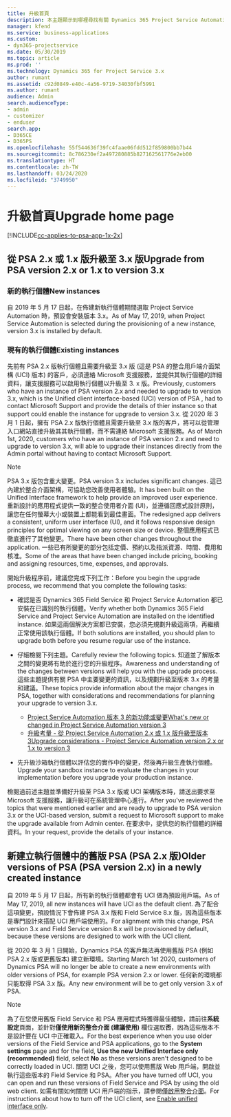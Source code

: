 ```yaml
---
title: 升級首頁
description: 本主題顯示到哪裡尋找有關 Dynamics 365 Project Service Automation 的新功能和其已變更功能的重要資訊，以及升級為最新版本的程序。
manager: kfend
ms.service: business-applications
ms.custom:
- dyn365-projectservice
ms.date: 05/30/2019
ms.topic: article
ms.prod: ''
ms.technology: Dynamics 365 for Project Service 3.x
author: rumant
ms.assetid: c92d0849-e40c-4a56-9719-34030fbf5991
ms.author: rumant
audience: Admin
search.audienceType:
- admin
- customizer
- enduser
search.app:
- D365CE
- D365PS
ms.openlocfilehash: 55f544636f39fc4faae06fdd512f859800bb7b44
ms.sourcegitcommit: 8c786230ef2a497280885b827162561776e2eb00
ms.translationtype: HT
ms.contentlocale: zh-TW
ms.lasthandoff: 03/24/2020
ms.locfileid: "3749950"
---
```

# <a name="upgrade-home-page"></a><span data-ttu-id="8e09d-103">升級首頁</span><span class="sxs-lookup"><span data-stu-id="8e09d-103">Upgrade home page</span></span>

[!INCLUDE[cc-applies-to-psa-app-1x-2x](../includes/cc-applies-to-psa-app-1x-2x.md)]

## <a name="upgrade-from-psa-version-2x-or-1x-to-version-3x"></a><span data-ttu-id="8e09d-104">從 PSA 2.x 或 1.x 版升級至 3.x 版</span><span class="sxs-lookup"><span data-stu-id="8e09d-104">Upgrade from PSA version 2.x or 1.x to version 3.x</span></span>

### <a name="new-instances"></a><span data-ttu-id="8e09d-105">新的執行個體</span><span class="sxs-lookup"><span data-stu-id="8e09d-105">New instances</span></span>

<span data-ttu-id="8e09d-106">自 2019 年 5 月 17 日起，在佈建新執行個體期間選取 Project Service Automation 時，預設會安裝版本 3.x。</span><span class="sxs-lookup"><span data-stu-id="8e09d-106">As of May 17, 2019, when Project Service Automation is selected during the provisioning of a new instance, version 3.x is installed by default.</span></span>

### <a name="existing-instances"></a><span data-ttu-id="8e09d-107">現有的執行個體</span><span class="sxs-lookup"><span data-stu-id="8e09d-107">Existing instances</span></span>

<span data-ttu-id="8e09d-108">先前有 PSA 2.x 版執行個體且需要升級至 3.x 版 (這是 PSA 的整合用戶端介面架構 (UCI) 版本) 的客戶，必須連絡 Microsoft 支援服務，並提供其執行個體的詳細資料，讓支援服務可以啟用執行個體以升級至 3. x 版。</span><span class="sxs-lookup"><span data-stu-id="8e09d-108">Previously, customers who have an instance of PSA version 2.x and needed to upgrade to version 3.x, which is the Unified client interface-based (UCI) version of PSA , had to contact Microsoft Support and provide the details of thier instance so that support could enable the instance for upgrade to version 3.x.</span></span> <span data-ttu-id="8e09d-109">從 2020 年 3 月 1 日起，擁有 PSA 2.x 版執行個體且需要升級至 3.x 版的客戶，將可以從管理入口網站直接升級其其執行個體，而不需連絡 Microsoft 支援服務。</span><span class="sxs-lookup"><span data-stu-id="8e09d-109">As of March 1st, 2020, customers who have an instance of PSA version 2.x and need to upgrade to version 3.x, will able to upgrade their instances directly from the Admin portal without having to contact Microsoft Support.</span></span>  

> [!NOTE]
> <span data-ttu-id="8e09d-110">PSA 3.x 版包含重大變更。</span><span class="sxs-lookup"><span data-stu-id="8e09d-110">PSA version 3.x includes significant changes.</span></span> <span data-ttu-id="8e09d-111">這已內建於整合介面架構，可協助您改善使用者體驗。</span><span class="sxs-lookup"><span data-stu-id="8e09d-111">It has been built on the Unified Interface framework to help provide an improved user experience.</span></span> <span data-ttu-id="8e09d-112">重新設計的應用程式提供一致的整合使用者介面 (UI)，並遵循回應式設計原則，讓您在任何螢幕大小或裝置上都能看到最佳畫面。</span><span class="sxs-lookup"><span data-stu-id="8e09d-112">The redesigned app delivers a consistent, uniform user interface (UI), and it follows responsive design principles for optimal viewing on any screen size or device.</span></span> <span data-ttu-id="8e09d-113">整個應用程式已徹底進行了其他變更。</span><span class="sxs-lookup"><span data-stu-id="8e09d-113">There have been other changes throughout the application.</span></span> <span data-ttu-id="8e09d-114">一些已有所變更的部分包括定價、預約以及指派資源、時間、費用和核准。</span><span class="sxs-lookup"><span data-stu-id="8e09d-114">Some of the areas that have been changed include pricing, booking and assigning resources, time, expenses, and approvals.</span></span>

<span data-ttu-id="8e09d-115">開始升級程序前，建議您完成下列工作：</span><span class="sxs-lookup"><span data-stu-id="8e09d-115">Before you begin the upgrade process, we recommend that you complete the following tasks:</span></span>

- <span data-ttu-id="8e09d-116">確認是否 Dynamics 365 Field Service 和 Project Service Automation 都已安裝在已識別的執行個體。</span><span class="sxs-lookup"><span data-stu-id="8e09d-116">Verify whether both Dynamics 365 Field Service and Project Service Automation are installed on the identified instance.</span></span> <span data-ttu-id="8e09d-117">如果這兩個解決方案都已安裝，您必須先規劃升級這兩項，再繼續正常使用該執行個體。</span><span class="sxs-lookup"><span data-stu-id="8e09d-117">If both solutions are installed, you should plan to upgrade both before you resume regular use of the instance.</span></span>
- <span data-ttu-id="8e09d-118">仔細檢閱下列主題。</span><span class="sxs-lookup"><span data-stu-id="8e09d-118">Carefully review the following topics.</span></span> <span data-ttu-id="8e09d-119">知道並了解版本之間的變更將有助於進行您的升級程序。</span><span class="sxs-lookup"><span data-stu-id="8e09d-119">Awareness and understanding of the changes between versions will help you with the upgrade process.</span></span> <span data-ttu-id="8e09d-120">這些主題提供有關 PSA 中主要變更的資訊，以及規劃升級至版本 3.x 的考量和建議。</span><span class="sxs-lookup"><span data-stu-id="8e09d-120">These topics provide information about the major changes in PSA, together with considerations and recommendations for planning your upgrade to version 3.x.</span></span>

    - [<span data-ttu-id="8e09d-121">Project Service Automation 版本 3 的新功能或變更</span><span class="sxs-lookup"><span data-stu-id="8e09d-121">What's new or changed in Project Service Automation version 3</span></span>](whats-new-changed-v3.md)
    - [<span data-ttu-id="8e09d-122">升級考量 - 從 Project Service Automation 2.x 或 1.x 版升級至版本 3</span><span class="sxs-lookup"><span data-stu-id="8e09d-122">Upgrade considerations - Project Service Automation version 2.x or 1.x to version 3</span></span>](upgrade-v3.md)

- <span data-ttu-id="8e09d-123">先升級沙箱執行個體以評估您的實作中的變更，然後再升級生產執行個體。</span><span class="sxs-lookup"><span data-stu-id="8e09d-123">Upgrade your sandbox instance to evaluate the changes in your implementation before you upgrade your production instance.</span></span>

<span data-ttu-id="8e09d-124">檢閱過前述主題並準備好升級至 PSA 3.x 版或 UCI 架構版本時，請送出要求至 Microsoft 支援服務，讓升級可在系統管理中心進行。</span><span class="sxs-lookup"><span data-stu-id="8e09d-124">After you've reviewed the topics that were mentioned earlier and are ready to upgrade to PSA version 3.x or the UCI-based version, submit a request to Microsoft support to make the upgrade available from Admin center.</span></span> <span data-ttu-id="8e09d-125">在要求中，提供您的執行個體的詳細資料。</span><span class="sxs-lookup"><span data-stu-id="8e09d-125">In your request, provide the details of your instance.</span></span>

## <a name="older-versions-of-psa-psa-version-2x-in-a-newly-created-instance"></a><span data-ttu-id="8e09d-126">新建立執行個體中的舊版 PSA (PSA 2.x 版)</span><span class="sxs-lookup"><span data-stu-id="8e09d-126">Older versions of PSA (PSA version 2.x) in a newly created instance</span></span>

<span data-ttu-id="8e09d-127">自 2019 年 5 月 17 日起，所有新的執行個體都會有 UCI 做為預設用戶端。</span><span class="sxs-lookup"><span data-stu-id="8e09d-127">As of May 17, 2019, all new instances will have UCI as the default client.</span></span> <span data-ttu-id="8e09d-128">為了配合這項變更，預設情況下會佈建 PSA 3.x 版和 Field Service 8.x 版，因為這些版本是專門設計來搭配 UCI 用戶端使用的。</span><span class="sxs-lookup"><span data-stu-id="8e09d-128">For alignment with this change, PSA version 3.x and Field Service version 8.x will be provisioned by default, because these versions are designed to work with the UCI client.</span></span>

<span data-ttu-id="8e09d-129">從 2020 年 3 月 1 日開始，Dynamics PSA 的客戶無法再使用舊版 PSA (例如 PSA 2.x 版或更舊版本) 建立新環境。</span><span class="sxs-lookup"><span data-stu-id="8e09d-129">Starting March 1st 2020, customers of Dynamics PSA will no longer be able to create a new environments with older versions of PSA, for example PSA version 2.x or lower.</span></span> <span data-ttu-id="8e09d-130">任何新的環境都只能取得 PSA 3.x 版。</span><span class="sxs-lookup"><span data-stu-id="8e09d-130">Any new environment will be to get only version 3.x of PSA.</span></span>

> [!NOTE]
> <span data-ttu-id="8e09d-131">為了在您使用舊版 Field Service 和 PSA 應用程式時獲得最佳體驗，請前往**系統設定**頁面，並針對**僅使用新的整合介面 (建議使用)** 欄位選取**否**，因為這些版本不是設計要在 UCI 中正確載入。</span><span class="sxs-lookup"><span data-stu-id="8e09d-131">For the best experience when you use older versions of the Field Service and PSA applications, go to the **System settings** page and for the field, **Use the new Unified Interface only (recommended)** field, select **No** as these versions aren't designed to be correctly loaded in UCI.</span></span> <span data-ttu-id="8e09d-132">關閉 UCI 之後，您可以使用舊版 Web 用戶端，開啟並執行這些版本的 Field Service 和 PSA。</span><span class="sxs-lookup"><span data-stu-id="8e09d-132">After you have turned off UCI, you can open and run these versions of Field Service and PSA by using the old web client.</span></span> <span data-ttu-id="8e09d-133">如需有關如何關閉 UCI 用戶端的指示，請參閱[僅啟用整合介面](../admin/enable-unified-interface-only.md)。</span><span class="sxs-lookup"><span data-stu-id="8e09d-133">For instructions about how to turn off the UCI client, see [Enable unified interface only](../admin/enable-unified-interface-only.md).</span></span>
